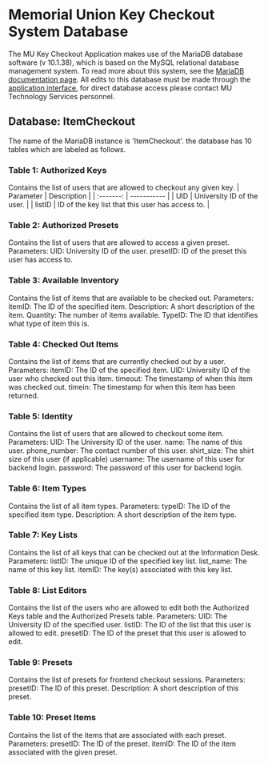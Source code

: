<!--
this is where we will put information about the database we use for the key checkout system. What will we want to know?
Probably want to list the type of DB we are using (mySQL), the name of the database (ItemCheckout) then all the tables in 
that db. Need descriptions of each db and explanation of what they are for. Probably want to list the fields of each DB and 
indicate where primary keys vs foreign keys are. Maybe include a link to readings about primary and foreign keys. Give  
descriptions of what the fields do.
-->

# Memorial Union Key Checkout System Database

The MU Key Checkout Application makes use of the MariaDB database software (v 10.1.38), which is based on the MySQL relational 
database management system. To read more about this system, see the [MariaDB documentation page](https://mariadb.org/about/). All edits 
to this database must be made through the [application interface](https://devbox.memunion.iastate.edu/), for direct database access 
please contact MU Technology Services personnel.



## Database: ItemCheckout

The name of the MariaDB instance is 'ItemCheckout'. the database has 10 tables which are labeled as follows.

### Table 1: Authorized Keys

Contains the list of users that are allowed to checkout any given key. 
    | Parameter | Description                                      |
    | :-------: | -----------                                      |
    |    UID    | University ID of the user.                       |
    | listID    | ID of the key list that this user has access to. |

### Table 2: Authorized Presets

Contains the list of users that are allowed to access a given preset.
    Parameters:
        UID: University ID of the user.
        presetID: ID of the preset this user has access to.

### Table 3: Available Inventory

Contains the list of items that are available to be checked out.
    Parameters:
        itemID: The ID of the specified item.
        Description: A short description of the item.
        Quantity: The number of items available.
        TypeID: The ID that identifies what type of item this is.

### Table 4: Checked Out Items

Contains the list of items that are currently checked out by a user.
    Parameters:
        itemID: The ID of the specified item.
        UID: University ID of the user who checked out this item.
        timeout: The timestamp of when this item was checked out.
        timein: The timestamp for when this item has been returned.

### Table 5: Identity

Contains the list of users that are allowed to checkout some item.
    Parameters:
        UID: The University ID of the user.
        name: The name of this user.
        phone_number: The contact number of this user.
        shirt_size: The shirt size of this user (if applicable)
        username: The username of this user for backend login.
        password: The password of this user for backend login.

### Table 6: Item Types

Contains the list of all item types.
    Parameters:
        typeID: The ID of the specified item type.
        Description: A short description of the item type.

### Table 7: Key Lists

Contains the list of all keys that can be checked out at the Information Desk.
    Parameters:
        listID: The unique ID of the specified key list.
        list_name: The name of this key list.
        itemID: The key(s) associated with this key list.

### Table 8: List Editors

Contains the list of the users who are allowed to edit both the Authorized Keys table and the Authorized Presets table.
    Parameters:
        UID: The University ID of the specified user.
        listID: The ID of the list that this user is allowed to edit.
        presetID: The ID of the preset that this user is allowed to edit.

### Table 9: Presets

Contains the list of presets for frontend checkout sessions.
    Parameters:
        presetID: The ID of this preset.
        Description: A short description of this preset.

### Table 10: Preset Items

Contains the list of the items that are associated with each preset.
    Parameters:
        presetID: The ID of the preset.
        itemID: The ID of the item associated with the given preset.